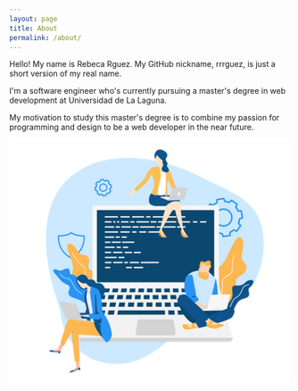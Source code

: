 ```yaml
---
layout: page
title: About
permalink: /about/
---
```


Hello! My name is Rebeca Rguez. My GitHub nickname, rrrguez, is just a short version of my real name.

I'm a software engineer who's currently pursuing a master's degree in web development at Universidad de La Laguna.

My motivation to study this master's degree is to combine my passion for programming and design to be a web developer in the near future.

![Web development](/img/web-dev.png)

[rrrguez's profile]: https://github.com/rrrguez
